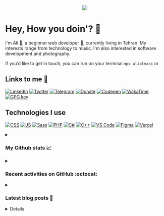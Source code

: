 <div align='center'>
<a href="https://al1almasi.ir"><img src="https://readme-typing-svg.demolab.com/?font=Jetbrains+Mono+Medium&size=28&duration=2700&pause=750&color=81a1c1&background=2e3440&center=true&vCenter=true&width=550&height=60&lines=Ali+Almasi;Computer+science+student;Junior+web+developer;Proud+Parch+Linux+user+:)"></a>
</div>

# Hey, How you doin'? 👋

I'm Ali 🤠, a beginner web developer 🌱, currently living in Tehran. My interests range from technology to music. I'm also interested in software development and photography.

If you’d like to get in touch, you can run on your terminal `npx alialmasi` or

## Links to me 🔗

[![LinkedIn](https://img.shields.io/badge/LinkedIn-0A66C2?logo=LinkedIn&logoColor=white)](https://linkedin.al1almasi.ir)
[![Twitter](https://img.shields.io/badge/Twitter-000?logo=X&logoColor=white)](https://twitter.com/a710almasi)
[![Telegram](https://img.shields.io/badge/Telegram-26A5E4?logo=Telegram&logoColor=white)](https://al1almasi.t.me)
[![Donate](https://img.shields.io/badge/Donate-7d4533?logo=coffeescript&logoColor=white)](https://donate.al1almasi.ir)
[![Codepen](https://img.shields.io/badge/Codepen-000?&logo=codepen)](https://codepen.io/alialmasi)
[![WakaTime](https://img.shields.io/badge/WakaTime-23527c?logo=wakatime&logoColor=white)](https://wakatime.com/@a710almasi)
[![GPG key](https://img.shields.io/badge/GPG%20Public%20key-0093DD?logo=gnuprivacyguard&logoColor=white)](https://key.al1almasi.ir)

## Technologies I use

[![CSS](https://img.shields.io/badge/CSS-1572B6?style=for-the-badge&&logo=css3&logoColor=white)](https://github.com/AliAlmasi?tab=repositories&q=&type=&language=css&sort=)
[![JS](https://img.shields.io/badge/JS-f0db4f?style=for-the-badge&&logo=javascript&logoColor=black)](https://github.com/AliAlmasi?tab=repositories&q=&type=&language=javascript&sort=)
[![Sass](https://img.shields.io/badge/Sass-CC6699?style=for-the-badge&&logo=sass&logoColor=white)](https://github.com/alialmasi?tab=repositories&q=&type=&language=sass&sort=)
[![PHP](https://img.shields.io/badge/PHP-777BB4?style=for-the-badge&&logo=php&logoColor=white)](https://github.com/AliAlmasi?tab=repositories&q=&type=&language=php&sort=)
[![C#](https://img.shields.io/badge/c%23-953cad.svg?style=for-the-badge&logo=c-sharp&logoColor=white)](https://github.com/AliAlmasi?tab=repositories&q=&type=&language=c%23&sort=)
[![C++](https://img.shields.io/badge/c++-00599C.svg?style=for-the-badge&logo=cplusplus&logoColor=white)](https://github.com/alialmasi?tab=repositories&q=&type=&language=c%2B%2B&sort=)
[![VS Code](https://img.shields.io/badge/Vs%20Code-007ACC?style=for-the-badge&logo=visualstudiocode&logoColor=white)](https://github.com/alialmasi/vscode-config)
[![Figma](https://img.shields.io/badge/Figma-F24E1E?style=for-the-badge&logo=figma&logoColor=white)](https://github.com/alialmasi)
[![Vercel](https://img.shields.io/badge/Vercel-000?style=for-the-badge&logo=vercel&logoColor=white)](https://github.com/alialmasi)

<details close="true">
<summary><h3>My Github stats 📈</h3></summary>

<a href='https://github.com/alialmasi'><img src="https://github-readme-stats.vercel.app/api?username=alialmasi&count_private=true&show_icons=true&theme=one_dark_pro" height=180em></a>
<a href='https://github.com/alialmasi'><img src="https://github-readme-stats.vercel.app/api/top-langs/?username=alialmasi&layout=compact&theme=one_dark_pro" height=180em></a>

[![Visits](https://hits.seeyoufarm.com/api/count/incr/badge.svg?url=https%3A%2F%2Fgithub.com%2Falialmasi%2Falialmasi&count_bg=%23000&title_bg=%23171717&icon=github.svg&icon_color=%23FFFFFF&title=Visits&edge_flat=false)](https://github.com/alialmasi) [![wakatime](https://wakatime.com/badge/user/42515572-c36c-44b6-9997-0a755ff94018.svg)](https://wakatime.com/@a710almasi) [![GitHub followers](https://img.shields.io/github/followers/alialmasi)](https://github.com/alialmasi)
 
</details>
<details close="true">
<summary><h3>Recent activities on GitHub :octocat:</h3></summary>
 
<!--START_SECTION:activity-->
1. 🗣 Commented on [#3](https://github.com/AliAlmasi/vless-cf-worker/pull/3#issuecomment-2209470853) in [AliAlmasi/vless-cf-worker](https://github.com/AliAlmasi/vless-cf-worker)
2. ❌ Closed PR [#3](https://github.com/AliAlmasi/vless-cf-worker/pull/3) in [AliAlmasi/vless-cf-worker](https://github.com/AliAlmasi/vless-cf-worker)
3. 🚀 Published release [Version 1.1](https://github.com/AliAlmasi/SharpPassGen/releases/tag/1.1.0.0) in [AliAlmasi/SharpPassGen](https://github.com/AliAlmasi/SharpPassGen)
<!--END_SECTION:activity-->

</details>

<details close="true">
<summary><h3>Latest blog posts 📓</h3></summary>
<div>
<!-- BLOG-POST-LIST:START -->
<li><a href='https://fa.note.al1almasi.ir/cryptocurrency-games-in-3rd-world-countries'>چرا بازی‌های مثل Notcoin و Hamster Kombat در کشورهای در حال توسعه رشد سریعی دارند؟<a></li>

<li><a href='https://fa.note.al1almasi.ir/telegram-v2ray-collector'>نحوه استفاده از TelegramV2rayCollector<a></li>

<li><a href='https://note.al1almasi.ir/telegram-v2ray-collector'>How to use YeBeKhe&#39;s Telegram V2ray Collector<a></li>

<li><a href='https://fa.note.al1almasi.ir/rtl8821ce-wireless-card-fix-on-ubuntu'>رفع خطای کارت وای‌فای Rtl8821ce در لینوکس دبیان/اوبونتو &lpar;و سایر توزیع‌های مبتنی بر دبیان/اوبونتو&rpar;<a></li>

<li><a href='https://fa.note.al1almasi.ir/easy-vless-config-with-cf-worker'>ساخت آسان کانفیگ وی‌لس با ورکر کلاودفلر<a></li>
<!-- BLOG-POST-LIST:END -->
</div>
</details>
 
<details close="true">
<summary><h3>My Gitblock map 🗺️</h3></summary>
<div align="center">
<a href="https://github.com/alialmasi"><img src="https://raw.githubusercontent.com/AliAlmasi/AliAlmasi/main/profile-3d-contrib/profile-gitblock.svg" width=700></a></div>
</details>
